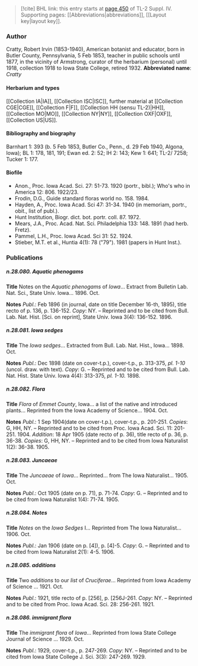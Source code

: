 > [!cite] BHL link: this entry starts at [page 450](https://www.biodiversitylibrary.org/page/33266127) of TL-2 Suppl. IV.
> Supporting pages: [[Abbreviations|abbreviations]], [[Layout key|layout key]].

### Author

Cratty, Robert Irvin (1853-1940), American botanist and educator, born in Butler County, Pennsylvania, 5 Feb 1853, teacher in public schools until 1877, in the vicinity of Armstrong, curator of the herbarium (personal) until 1918, collection 1918 to Iowa State College, retired 1932. 
**Abbreviated name**: *Cratty*

#### Herbarium and types

[[Collection IA|IA]], [[Collection ISC|ISC]], further material at [[Collection CGE|CGE]], [[Collection F|F]], [[Collection HH (sensu TL-2)|HH]], [[Collection MO|MO]], [[Collection NY|NY]], [[Collection OXF|OXF]], [[Collection US|US]].

#### Bibliography and biography

Barnhart 1: 393 (b. 5 Feb 1853, Butler Co., Penn., d. 29 Feb 1940, Algona, Iowa); BL 1: 178, 181, 191; Ewan ed. 2: 52; IH 2: 143; Kew 1: 641; TL-2/ 7258; Tucker 1: 177.

#### Biofile

- Anon., Proc. Iowa Acad. Sci. 27: 51-73. 1920 (portr., bibl.); Who's who in America 12: 806. 1922/23.
- Frodin, D.G., Guide standard floras world no. 158. 1984.
- Hayden, A., Proc. Iowa Acad. Sci 47: 31-34. 1940 (in memoriam, portr., obit., list of publ.).
- Hunt Institution, Biogr. dict. bot. portr. coll. 87. 1972.
- Mears, J.A., Proc. Acad. Nat. Sci. Philadelphia 133: 148. 1891 (had herb. Fretz).
- Pammel, L.H., Proc. Iowa Acad. Sci 31: 52. 1924.
- Stieber, M.T. et al., Huntia 4(1): 78 ("79"). 1981 (papers in Hunt Inst.).

### Publications

##### n.28.080. Aquatic phenogams

**Title**
Notes on the *Aquatic phenogams* of *Iowa*... Extract from Bulletin Lab. Nat. Sci., State Univ. Iowa... 1896. Oct.

**Notes**
*Publ*.: Feb 1896 (in journal, date on title December 16-th, 1895), title recto of p. 136, p. 136-152. *Copy*: NY. – Reprinted and to be cited from Bull. Lab. Nat. Hist. \[Sci. on reprint\], State Univ. Iowa 3(4): 136-152. 1896.

##### n.28.081. Iowa sedges

**Title**
The *Iowa sedges*... Extracted from Bull. Lab. Nat. Hist., Iowa... 1898. Oct.

**Notes**
*Publ*.: Dec 1898 (date on cover-t.p.), cover-t.p., p. 313-375, *pl. 1-10* (uncol. draw. with text).
*Copy*: G. – Reprinted and to be cited from Bull. Lab. Nat. Hist. State Univ. Iowa 4(4): 313-375, *pl. 1-10.* 1898.

##### n.28.082. Flora

**Title**
*Flora* of *Emmet County*, Iowa... a list of the native and introduced plants... Reprinted from the Iowa Academy of Science... 1904. Oct.

**Notes**
*Publ*.: 1 Sep 1904(date on cover-t.p.), cover-t.p., p. 201-251. *Copies*: G, HH, NY. – Reprinted and to be cited from Proc. Iowa Acad. Sci. 11: 201-251. 1904.
*Addition*: 18 Apr 1905 (date recto of p. 36), title recto of p. 36, p. 36-38. *Copies*: G, HH, NY. – Reprinted and to be cited from Iowa Naturalist 1(2): 36-38. 1905.

##### n.28.083. Juncaeae

**Title**
The *Juncaeae* of *Iowa*... Reprinted... from The Iowa Naturalist... 1905. Oct.

**Notes**
*Publ*.: Oct 1905 (date on p. 71), p. 71-74. *Copy*: G. – Reprinted and to be cited from Iowa Naturalist 1(4): 71-74. 1905.

##### n.28.084. Notes

**Title**
*Notes* on the *Iowa Sedges* I... Reprinted from The Iowa Naturalist... 1906. Oct.

**Notes**
*Publ*.: Jan 1906 (date on p. \[4\]), p. \[4\]-5. *Copy*: G. – Reprinted and to be cited from Iowa Naturalist 2(1): 4-5. 1906.

##### n.28.085. additions

**Title**
Two *additions* to our *list* of *Cruciferae*... Reprinted from Iowa Academy of Science ... 1921. Oct.

**Notes**
*Publ*.: 1921, title recto of p. \[256\], p. \[256J-261. *Copy*: NY. – Reprinted and to be cited from Proc. Iowa Acad. Sci. 28: 256-261. 1921.

##### n.28.086. immigrant flora

**Title**
The *immigrant flora* of *Iowa*... Reprinted from Iowa State College Journal of Science ... 1929. Oct.

**Notes**
*Publ*.: 1929, cover-t.p., p. 247-269. *Copy*: NY. – Reprinted and to be cited from Iowa State College J. Sci. 3(3): 247-269. 1929.

